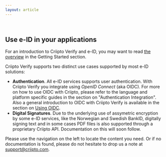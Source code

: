 ```yaml
---
layout: article
---
```


&nbsp;

## Use e-ID in your applications

For an introduction to Criipto Verify and e-ID, you may want to read [the overview](/getting-started/overview) in the Getting Started section.

Criipto Verify supports two distinct use cases supported by most e-ID solutions:

- **Authentication**. All e-ID services supports user authentication. With Criipto Verify you integrate using *OpenID Connect* (aka OIDC). For more on how to use OIDC with Criipto, please refer to the language and platform specific guides in the section on "Authentication Integration". Also a general introduction to OIDC with Criipto Verify is available in the section on [Using OIDC](/getting-started/oidc-intro).
- **Digital Signatures**. Due to the underlying use of assymetric encryption by some e-ID services, like the Norwegian and Swedish BankID, digitally signing text and in some cases PDF files is also supported through a proprietary Criipto API. Documentation on this will soon follow.

Please use the navigation on the left to locate the content you need. Or if no documentation is found, please do not hesitate to drop us a note at [support@criipto.com](mailto:support@criipto.com).
<br/>
<br/>
<br/>
<br/>
<br/>
<br/>
<br/>
<br/>
<br/>
<br/>
<br/>
<br/>

